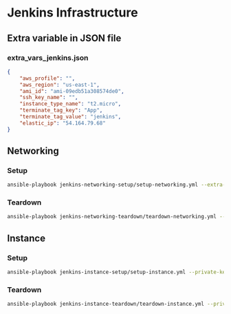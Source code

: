 #  Jenkins Infrastructure

## Extra variable in JSON file

### extra_vars_jenkins.json

```json
{
    "aws_profile": "",
    "aws_region": "us-east-1",
    "ami_id": "ami-09edb51a308574de0",
    "ssh_key_name": "",
    "instance_type_name": "t2.micro",
    "terminate_tag_key": "App",
    "terminate_tag_value": "jenkins",
    "elastic_ip": "54.164.79.68"
}
```

## Networking

### Setup

```bash
ansible-playbook jenkins-networking-setup/setup-networking.yml --extra-vars "@extra_vars_jenkins-local.json" -vvv
```

### Teardown

```bash
ansible-playbook jenkins-networking-teardown/teardown-networking.yml --extra-vars "@extra_vars_jenkins-local.json" -vvv
```

## Instance

### Setup

```bash
ansible-playbook jenkins-instance-setup/setup-instance.yml --private-key "~/.ssh/aws-mac" --extra-vars "@extra_vars_jenkins-local.json" -vvv
```

### Teardown

```bash
ansible-playbook jenkins-instance-teardown/teardown-instance.yml --private-key "~/.ssh/aws-mac" --extra-vars "@extra_vars_jenkins-local.json" -vvv
```

### 
